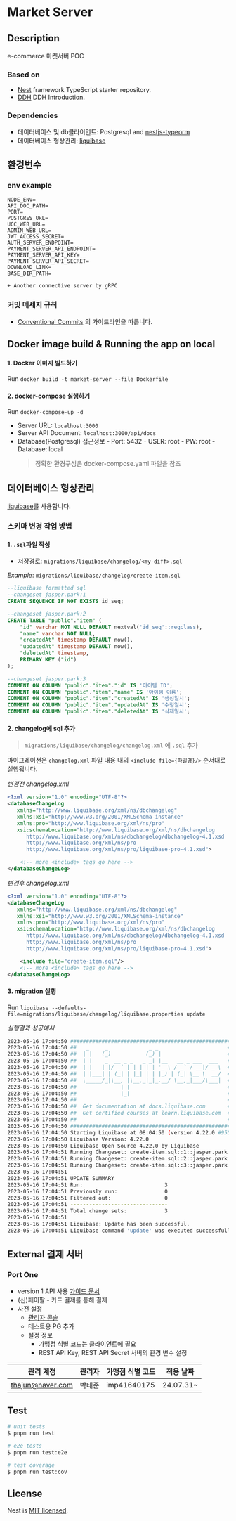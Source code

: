 # Market Server

## Description
e-commerce 마켓서버 POC

### Based on

- [Nest](https://github.com/nestjs/nest) framework TypeScript starter repository.
- [DDH](https://github.com/Sairyss/domain-driven-hexagon) DDH Introduction.

### Dependencies

- 데이터베이스 및 db클라이언트: Postgresql and [nestjs-typeorm](https://docs.nestjs.com/recipes/sql-typeorm)
- 데이터베이스 형상관리: [liquibase](https://www.liquibase.org/)

## 환경변수

### env example

```
NODE_ENV=
API_DOC_PATH=
PORT=
POSTGRES_URL=
UCC_WEB_URL=
ADMIN_WEB_URL=
JWT_ACCESS_SECRET=
AUTH_SERVER_ENDPOINT=
PAYMENT_SERVER_API_ENDPOINT=
PAYMENT_SERVER_API_KEY=
PAYMENT_SERVER_API_SECRET=
DOWNLOAD_LINK=
BASE_DIR_PATH=

+ Another connective server by gRPC
```

### 커밋 메세지 규칙

- [Conventional Commits](https://www.conventionalcommits.org/ko/v1.0.0/) 의 가이드라인을 따릅니다.

## Docker image build & Running the app on local

#### 1. Docker 이미지 빌드하기

Run `docker build -t market-server --file Dockerfile`

#### 2. docker-compose 실행하기

Run `docker-compose-up -d`

- Server URL: `localhost:3000`
- Server API Document: `localhost:3000/api/docs`
- Database(Postgresql) 접근정보 - Port: 5432 - USER: root - PW: root - Database: local
  > 정확한 환경구성은 docker-compose.yaml 파일을 참조

## 데이터베이스 형상관리

[liquibase](https://www.liquibase.org/)를 사용합니다.

### 스키마 변경 작업 방법

#### 1. `.sql`파일 작성

- 저장경로: `migrations/liquibase/changelog/<my-diff>.sql`

_Example_: `migrations/liquibase/changelog/create-item.sql`

```sql
--liquibase formatted sql
--changeset jasper.park:1
CREATE SEQUENCE IF NOT EXISTS id_seq;

--changeset jasper.park:2
CREATE TABLE "public"."item" (
    "id" varchar NOT NULL DEFAULT nextval('id_seq'::regclass),
    "name" varchar NOT NULL,
    "createdAt" timestamp DEFAULT now(),
    "updatedAt" timestamp DEFAULT now(),
    "deletedAt" timestamp,
    PRIMARY KEY ("id")
);

--changeset jasper.park:3
COMMENT ON COLUMN "public"."item"."id" IS '아이템 ID';
COMMENT ON COLUMN "public"."item"."name" IS '아이템 이름';
COMMENT ON COLUMN "public"."item"."createdAt" IS '생성일시';
COMMENT ON COLUMN "public"."item"."updatedAt" IS '수정일시';
COMMENT ON COLUMN "public"."item"."deletedAt" IS '삭제일시';
```

#### 2. changelog에 sql 추가

> `migrations/liquibase/changelog/changelog.xml` 에 `.sql` 추가

마이그레이션은 `changelog.xml` 파일 내용 내의 `<include file={파일명}/>` 순서대로 실행됩니다.

_변경전 changelog.xml_

```xml
<?xml version="1.0" encoding="UTF-8"?>
<databaseChangeLog
   xmlns="http://www.liquibase.org/xml/ns/dbchangelog"
   xmlns:xsi="http://www.w3.org/2001/XMLSchema-instance"
   xmlns:pro="http://www.liquibase.org/xml/ns/pro"
   xsi:schemaLocation="http://www.liquibase.org/xml/ns/dbchangelog
      http://www.liquibase.org/xml/ns/dbchangelog/dbchangelog-4.1.xsd
      http://www.liquibase.org/xml/ns/pro
      http://www.liquibase.org/xml/ns/pro/liquibase-pro-4.1.xsd">

    <!-- more <include> tags go here -->
</databaseChangeLog>
```

_변경후 changelog.xml_

```xml
<?xml version="1.0" encoding="UTF-8"?>
<databaseChangeLog
   xmlns="http://www.liquibase.org/xml/ns/dbchangelog"
   xmlns:xsi="http://www.w3.org/2001/XMLSchema-instance"
   xmlns:pro="http://www.liquibase.org/xml/ns/pro"
   xsi:schemaLocation="http://www.liquibase.org/xml/ns/dbchangelog
      http://www.liquibase.org/xml/ns/dbchangelog/dbchangelog-4.1.xsd
      http://www.liquibase.org/xml/ns/pro
      http://www.liquibase.org/xml/ns/pro/liquibase-pro-4.1.xsd">

    <include file="create-item.sql"/>
    <!-- more <include> tags go here -->
</databaseChangeLog>
```

#### 3. migration 실행

Run `liquibase --defaults-file=migrations/liquibase/changelog/liquibase.properties update`

_실행결과 성공예시_

```sh
2023-05-16 17:04:50 ####################################################
2023-05-16 17:04:50 ##   _     _             _ _                      ##
2023-05-16 17:04:50 ##  | |   (_)           (_) |                     ##
2023-05-16 17:04:50 ##  | |    _  __ _ _   _ _| |__   __ _ ___  ___   ##
2023-05-16 17:04:50 ##  | |   | |/ _` | | | | | '_ \ / _` / __|/ _ \  ##
2023-05-16 17:04:50 ##  | |___| | (_| | |_| | | |_) | (_| \__ \  __/  ##
2023-05-16 17:04:50 ##  \_____/_|\__, |\__,_|_|_.__/ \__,_|___/\___|  ##
2023-05-16 17:04:50 ##              | |                               ##
2023-05-16 17:04:50 ##              |_|                               ##
2023-05-16 17:04:50 ##                                                ##
2023-05-16 17:04:50 ##  Get documentation at docs.liquibase.com       ##
2023-05-16 17:04:50 ##  Get certified courses at learn.liquibase.com  ##
2023-05-16 17:04:50 ##                                                ##
2023-05-16 17:04:50 ####################################################
2023-05-16 17:04:50 Starting Liquibase at 08:04:50 (version 4.22.0 #9559 built at 2023-05-10 20:45+0000)
2023-05-16 17:04:50 Liquibase Version: 4.22.0
2023-05-16 17:04:50 Liquibase Open Source 4.22.0 by Liquibase
2023-05-16 17:04:51 Running Changeset: create-item.sql::1::jasper.park
2023-05-16 17:04:51 Running Changeset: create-item.sql::2::jasper.park
2023-05-16 17:04:51 Running Changeset: create-item.sql::3::jasper.park
2023-05-16 17:04:51
2023-05-16 17:04:51 UPDATE SUMMARY
2023-05-16 17:04:51 Run:                          3
2023-05-16 17:04:51 Previously run:               0
2023-05-16 17:04:51 Filtered out:                 0
2023-05-16 17:04:51 -------------------------------
2023-05-16 17:04:51 Total change sets:            3
2023-05-16 17:04:51
2023-05-16 17:04:51 Liquibase: Update has been successful.
2023-05-16 17:04:51 Liquibase command 'update' was executed successfully.
```

## External 결제 서버

### Port One

- version 1 API 사용 [가이드 문서](https://developers.portone.io/docs/ko/auth/guide/readme?v=v1)
- (신)페이팔 - 카드 결제를 통해 결제
- 사전 설정
    - [관리자 콘솔](https://admin.portone.io/)
    - 테스트용 PG 추가
    - 설정 정보 
        - 가맹점 식별 코드는 클라이언트에 필요
        - REST API Key, REST API Secret 서버의 환경 변수 설정

| 관리 계정                | 관리자 | 가맹점 식별 코드 | 적용 날짜     |
|----------------------|-----|--------|-----------|
| thajun@naver.com     | 박태준 | imp41640175       | 24.07.31~ |

## Test

```bash
# unit tests
$ pnpm run test

# e2e tests
$ pnpm run test:e2e

# test coverage
$ pnpm run test:cov
```

## License

Nest is [MIT licensed](LICENSE).
